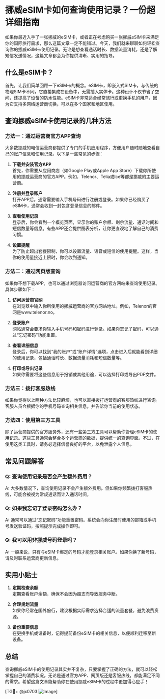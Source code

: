 # 挪威eSIM卡如何查询使用记录？一份超详细指南

如果你最近入手了一张挪威的eSIM卡，或者正在考虑购买一张挪威eSIM卡来满足你的国际旅行需求，那么这篇文章一定不能错过。今天，我们就来聊聊如何轻松查询你的挪威eSIM卡使用记录。无论是想查看通话时长、数据流量消耗，还是了解短信发送情况，这篇文章都会为你提供清晰、实用的指导。

## 什么是eSIM卡？

首先，让我们简单回顾一下eSIM卡的概念。eSIM卡，即嵌入式SIM卡，与传统的物理SIM卡不同，它直接集成在设备中，无需插入实体卡。这种设计不仅节省了空间，还提高了设备的防水性能。eSIM卡非常适合经常旅行或更换手机的用户，因为它支持多网络运营商切换，可以在多个国家和地区使用。

## 查询挪威eSIM卡使用记录的几种方法

### 方法一：通过运营商官方APP查询

大多数挪威的电信运营商都提供了专门的手机应用程序，方便用户随时随地查看自己的账户信息和使用记录。以下是一些常见的步骤：

1. **下载并安装官方APP**  
   首先，你需要从应用商店（如Google Play或Apple App Store）下载你所使用的挪威运营商的官方APP。例如，Telenor、Telia或Ice等都是挪威的主要运营商。

2. **注册并登录账户**  
   打开APP后，通常需要输入手机号码进行注册或登录。如果你已经购买了eSIM卡，通常会收到一封包含登录信息的邮件。

3. **查看使用记录**  
   登录后，你会看到一个概览页面，显示你的账户余额、剩余流量、通话时间和短信数量等信息。有些APP还会提供图表分析，让你更直观地了解自己的消费习惯。

4. **设置提醒**  
   为了防止超出套餐限制，你可以设置流量、语音或短信的使用提醒。这样，当你的使用量接近上限时，你会收到通知。

### 方法二：通过网页版查询

如果你不想下载APP，也可以通过浏览器访问运营商的官方网站来查询使用记录。具体步骤如下：

1. **访问运营商官网**  
   在浏览器中输入你所使用的挪威运营商的官方网站地址。例如，Telenor的官网是www.telenor.no。

2. **登录账户**  
   网站通常会要求你输入手机号码和密码进行登录。如果你忘记了密码，可以通过“忘记密码”功能重置。

3. **查看详细信息**  
   登录后，你可以找到“我的账户”或“账户详情”选项，点击进入后就能看到详细的使用记录，包括通话时长、数据流量消耗和短信数量等。

4. **打印或导出记录**  
   如果你需要将这些信息用于报销或其他用途，可以选择打印或导出PDF文件。

### 方法三：拨打客服热线

如果你觉得以上两种方法比较麻烦，也可以直接拨打运营商的客服热线进行咨询。客服人员会根据你的手机号码查询相关信息，并告诉你当前的使用状态。

### 方法四：使用第三方工具

除了运营商提供的官方服务外，还有一些第三方工具可以帮助你管理eSIM卡的使用记录。这些工具通常会整合多个运营商的数据，提供统一的查询界面。不过，在使用这类工具时，请务必选择信誉良好的平台，以免泄露个人信息。

## 常见问题解答

### Q: 查询使用记录是否会产生额外费用？
A: 大多数情况下，查询使用记录不会产生额外费用。但如果你频繁拨打客服热线，可能会被视为常规通话而计入通话时间。

### Q: 如果我忘记了登录密码怎么办？
A: 通常可以通过“忘记密码”功能重置密码。系统会向你注册时使用的邮箱或手机号发送验证码，按照提示完成操作即可。

### Q: 我可以用非挪威号码登录吗？
A: 一般来说，只有与eSIM卡绑定的号码才能登录相关账户。如果你换了新号码，请及时联系运营商更新信息。

## 实用小贴士

1. **定期检查余额**  
   定期查看账户余额，确保不会因为超支而导致服务中断。

2. **合理规划流量**  
   如果你经常在国外旅行，建议根据实际需求选择合适的流量套餐，避免浪费资源。

3. **备份重要信息**  
   在更换手机或设备时，记得提前备份eSIM卡的相关信息，以便顺利迁移至新设备。

## 总结

查询挪威eSIM卡的使用记录其实并不复杂，只要掌握了正确的方法，就可以轻松掌握自己的消费状况。无论是通过官方APP、网页版还是客服热线，都能满足不同的需求。希望这篇文章能帮助你在使用挪威eSIM卡的过程中更加得心应手！

[TG💪+ @jx0703 ![Image](https://github.com/user-attachments/assets/dbca1d08-cadb-493c-b0ec-ad6f7a83f270)]